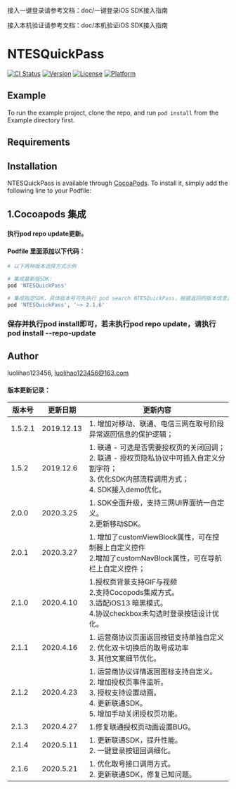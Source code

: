 接入一键登录请参考文档：doc/一键登录iOS SDK接入指南

接入本机验证请参考文档：doc/本机验证iOS SDK接入指南

# NTESQuickPass

[![CI Status](https://img.shields.io/travis/luolihao123456/NTESQuickPass.svg?style=flat)](https://travis-ci.org/luolihao123456/NTESQuickPass)
[![Version](https://img.shields.io/cocoapods/v/NTESQuickPass.svg?style=flat)](https://cocoapods.org/pods/NTESQuickPass)
[![License](https://img.shields.io/cocoapods/l/NTESQuickPass.svg?style=flat)](https://cocoapods.org/pods/NTESQuickPass)
[![Platform](https://img.shields.io/cocoapods/p/NTESQuickPass.svg?style=flat)](https://cocoapods.org/pods/NTESQuickPass)

## Example

To run the example project, clone the repo, and run `pod install` from the Example directory first.

## Requirements

## Installation

NTESQuickPass is available through [CocoaPods](https://cocoapods.org). To install
it, simply add the following line to your Podfile:


## 1.Cocoapods 集成
#### 执行pod repo update更新。
#### Podfile 里面添加以下代码：
```ruby
# 以下两种版本选择方式示例

# 集成最新版SDK:
pod 'NTESQuickPass'

# 集成指定SDK，具体版本号可先执行 pod search NTESQuickPass，根据返回的版本信息自行决定:
pod 'NTESQuickPass', '~> 2.1.6'
```
### 保存并执行pod install即可，若未执行pod repo update，请执行pod install --repo-update

## Author

luolihao123456, luolihao123456@163.com


#### 版本更新记录：

| 版本号 | 更新日期 | 更新内容 |
| ----- | ------- | ------- |
| 1.5.2.1 | 2019.12.13 | 1. 增加对移动、联通、电信三网在取号阶段异常返回信息的保护逻辑；
| 1.5.2 | 2019.12.6 | 1. 联通 - 可选是否需要授权页的关闭回调；<br>2. 联通 - 授权页隐私协议中可插入自定义分割字符；<br>3. 优化SDK内部流程调用方式；<br>4. SDK接入demo优化。
| 2.0.0 | 2020.3.25 | 1. SDK全面升级，支持三网UI界面统一自定义。<br>2.更新移动SDK。
| 2.0.1 | 2020.3.27 | 1. 增加了customViewBlock属性，可在控制器上自定义控件 <br>2.增加了customNavBlock属性，可在导航栏上自定义控件；
| 2.1.0 | 2020.4.10 | 1.授权页背景支持GIF与视频 <br>2.支持Cocopods集成方式。<br>3.适配iOS13 暗黑模式。<br>4.协议checkbox未勾选时登录按钮设计优化。
| 2.1.1 | 2020.4.16 | 1. 运营商协议页面返回按钮支持单独自定义 <br>2. 优化双卡切换后的取号成功率 <br>3. 其他文案细节优化。
| 2.1.2 | 2020.4.23 | 1. 运营商协议详情返回图标支持自定义。 <br>2.  增加授权页事件监听。 <br>3. 授权支持设置动画。<br>4. 更新联通SDK。<br>5. 增加手动关闭授权页功能。
| 2.1.3 | 2020.4.27 | 1.修复联通授权页动画设置BUG。
| 2.1.4 | 2020.5.11 |  1. 更新联通SDK，提升性能。 <br> 2. 一键登录按钮回调细化。
| 2.1.6 | 2020.5.21 |  1. 优化取号接口调用方式。 <br> 2. 更新联通SDK，修复已知问题。
   
